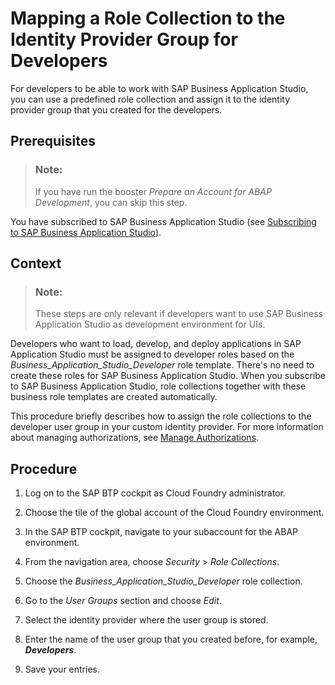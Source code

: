 <!-- loioe1a5052a16974026bfbdf435196d1e38 -->

# Mapping a Role Collection to the Identity Provider Group for Developers

For developers to be able to work with SAP Business Application Studio, you can use a predefined role collection and assign it to the identity provider group that you created for the developers.



<a name="loioe1a5052a16974026bfbdf435196d1e38__prereq_xsx_vk2_mmb"/>

## Prerequisites

> ### Note:  
> If you have run the booster *Prepare an Account for ABAP Development*, you can skip this step.

You have subscribed to SAP Business Application Studio \(see [Subscribing to SAP Business Application Studio](Subscribing_to_SAP_Business_Application_Studio_0a9b42e.md)\).



## Context

> ### Note:  
> These steps are only relevant if developers want to use SAP Business Application Studio as development environment for UIs.

Developers who want to load, develop, and deploy applications in SAP Application Studio must be assigned to developer roles based on the *Business\_Application\_Studio\_Developer* role template. There's no need to create these roles for SAP Business Application Studio. When you subscribe to SAP Business Application Studio, role collections together with these business role templates are created automatically.

This procedure briefly describes how to assign the role collections to the developer user group in your custom identity provider. For more information about managing authorizations, see [Manage Authorizations](https://help.sap.com/viewer/9d1db9835307451daa8c930fbd9ab264/Cloud/en-US/01e69c53003c4b0a8a64310a3f08867d.html).



<a name="loioe1a5052a16974026bfbdf435196d1e38__steps_ly4_xyy_vmb"/>

## Procedure

1.  Log on to the SAP BTP cockpit as Cloud Foundry administrator.

2.  Choose the tile of the global account of the Cloud Foundry environment.

3.  In the SAP BTP cockpit, navigate to your subaccount for the ABAP environment.

4.  From the navigation area, choose *Security* \> *Role Collections*.

5.  Choose the *Business\_Application\_Studio\_Developer* role collection.

6.  Go to the *User Groups* section and choose *Edit*.

7.  Select the identity provider where the user group is stored.

8.  Enter the name of the user group that you created before, for example, ***Developers***.

9.  Save your entries.


